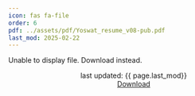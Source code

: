```yaml
---
icon: fas fa-file
order: 6
pdf: ../assets/pdf/Yoswat_resume_v08-pub.pdf
last_mod: 2025-02-22
---
```


<div style="width:100%;height:60vh;">
  <object data="{{ page.pdf }}" type="application/pdf" width="100%" height="100%">
    <p>Unable to display file. Download instead.</p>
  </object>
  <div style="text-align: center;">last updated: {{ page.last_mod}}<br/><a href="{{page.pdf}}"><i class="fa-solid fa-file-arrow-down"></i> Download</a></div>
</div>
